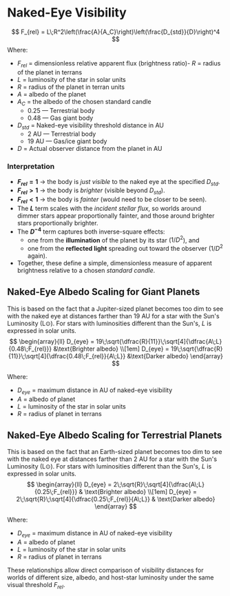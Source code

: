 # Naked-Eye Visibility
$$
F_{rel} = L\;R^2\left(\frac{A}{A_C}\right)\left(\frac{D_{std}}{D}\right)^4
$$
Where:
- $F_{rel}$ = dimensionless relative apparent flux (brightness ratio)- $R$ = radius of the planet in terrans
- $L$ = luminosity of the star in solar units
- $R$ = radius of the planet in terran units
- $A$ = albedo of the planet
- $A_C$​  = the albedo of the chosen standard candle
	- 0.25 — Terrestrial body
	- 0.48 — Gas giant body
- $D_{std}$ = Naked-eye visibility threshold distance in AU
	- 2 AU — Terrestrial body
	- 19 AU — Gas/ice giant body
- $D$ = Actual observer distance from the planet in AU

### Interpretation

- **$F_{rel} = 1$** → the body is *just visible* to the naked eye at the specified $D_{std}$.  
- **$F_{rel} > 1$** → the body is *brighter* (visible beyond $D_{std}$).  
- **$F_{rel} < 1$** → the body is *fainter* (would need to be closer to be seen).  
- The **$L$** term scales with the *incident stellar flux*, so worlds around dimmer stars appear proportionally fainter, and those around brighter stars proportionally brighter.  
- The **$D^{-4}$** term captures both inverse-square effects:  
  - one from the **illumination** of the planet by its star ($1/D^2$), and  
  - one from the **reflected light** spreading out toward the observer ($1/D^2$ again).  
- Together, these define a simple, dimensionless measure of apparent brightness relative to a chosen *standard candle*.

## Naked-Eye Albedo Scaling for Giant Planets
This is based on the fact that a Jupiter-sized planet becomes too dim to see with the naked eye at distances farther than 19 AU for a star with the Sun's Luminosity (L⊙).  For stars with luminosities different than the Sun's, $L$ is expressed in solar units.
$$
\begin{array}{ll}
D_{eye} = 19\;\sqrt{\dfrac{R}{11}}\;\sqrt[4]{\dfrac{A\;L}{0.48\;F_{rel}}}  &\text{Brighter albedo} \\[1em]
D_{eye} = 19\;\sqrt{\dfrac{R}{11}}\;\sqrt[4]{\dfrac{0.48\;F_{rel}}{A\;L}}  &\text{Darker albedo}
\end{array}
$$

Where:
- $D_{eye}$ = maximum distance in AU of naked-eye visibility
- $A$ = albedo of planet
- $L$ = luminosity of the star in solar units
- $R$ = radius of planet in terrans

## Naked-Eye Albedo Scaling for Terrestrial Planets
This is based on the fact that an Earth-sized planet becomes too dim to see with the naked eye at distances farther than 2 AU for a star with the Sun's Luminosity (L⊙).  For stars with luminosities different than the Sun's,  $L$ is expressed in solar units.
$$
\begin{array}{ll}
D_{eye} = 2\;\sqrt{R}\;\sqrt[4]{\dfrac{A\;L}{0.25\;F_{rel}}} & \text{Brighter albedo} \\[1em]
D_{eye} = 2\;\sqrt{R}\;\sqrt[4]{\dfrac{0.25\;F_{rel}}{A\;L}} & \text{Darker albedo}
\end{array}
$$

Where:
- $D_{eye}$ = maximum distance in AU of naked-eye visibility
- $A$ = albedo of planet
- $L$ = luminosity of the star in solar units
- $R$ = radius of planet in terrans

These relationships allow direct comparison of visibility distances for worlds of different size, albedo, and host-star luminosity under the same visual threshold $F_{rel}$​.